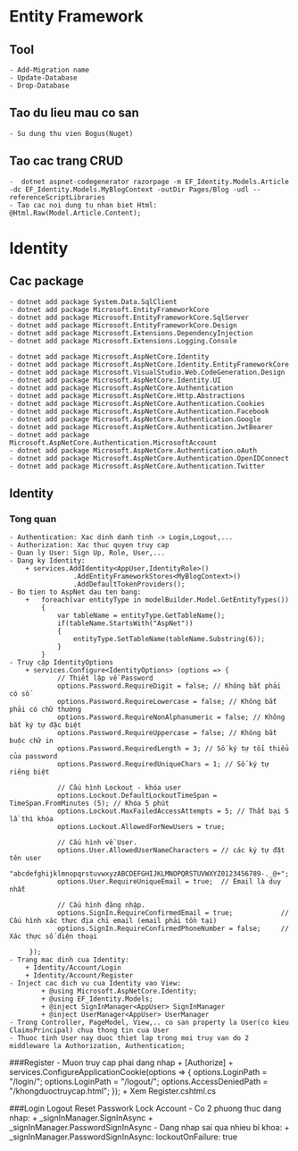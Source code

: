 ﻿# Entity Framework
	
## Tool
	- Add-Migration name
	- Update-Database
	- Drop-Database
## Tao du lieu mau co san
	- Su dung thu vien Bogus(Nuget)
## Tao cac trang CRUD
	-  dotnet aspnet-codegenerator razorpage -m EF_Identity.Models.Article -dc EF_Identity.Models.MyBlogContext -outDir Pages/Blog -udl --referenceScriptLibraries
	- Tao cac noi dung tu nhan biet Html: @Html.Raw(Model.Article.Content);

# Identity

## Cac package
	- dotnet add package System.Data.SqlClient
	- dotnet add package Microsoft.EntityFrameworkCore
	- dotnet add package Microsoft.EntityFrameworkCore.SqlServer
	- dotnet add package Microsoft.EntityFrameworkCore.Design
	- dotnet add package Microsoft.Extensions.DependencyInjection
	- dotnet add package Microsoft.Extensions.Logging.Console

	- dotnet add package Microsoft.AspNetCore.Identity
	- dotnet add package Microsoft.AspNetCore.Identity.EntityFrameworkCore
	- dotnet add package Microsoft.VisualStudio.Web.CodeGeneration.Design
	- dotnet add package Microsoft.AspNetCore.Identity.UI
	- dotnet add package Microsoft.AspNetCore.Authentication
	- dotnet add package Microsoft.AspNetCore.Http.Abstractions
	- dotnet add package Microsoft.AspNetCore.Authentication.Cookies
	- dotnet add package Microsoft.AspNetCore.Authentication.Facebook
	- dotnet add package Microsoft.AspNetCore.Authentication.Google
	- dotnet add package Microsoft.AspNetCore.Authentication.JwtBearer
	- dotnet add package Microsoft.AspNetCore.Authentication.MicrosoftAccount
	- dotnet add package Microsoft.AspNetCore.Authentication.oAuth
	- dotnet add package Microsoft.AspNetCore.Authentication.OpenIDConnect
	- dotnet add package Microsoft.AspNetCore.Authentication.Twitter
## Identity

### Tong quan
	- Authentication: Xac dinh danh tinh -> Login,Logout,...
	- Authorization: Xac thuc quyen truy cap
	- Quan ly User: Sign Up, Role, User,...
	- Dang ky Identity:
		+ services.AddIdentity<AppUser,IdentityRole>()
					.AddEntityFrameworkStores<MyBlogContext>()
					.AddDefaultTokenProviders();
	- Bo tien to AspNet dau ten bang:
		+ 	foreach(var entityType in modelBuilder.Model.GetEntityTypes())
			{
				var tableName = entityType.GetTableName();
				if(tableName.StartsWith("AspNet"))
				{
					entityType.SetTableName(tableName.Substring(6));
				}
			}
	- Truy cập IdentityOptions
		+ services.Configure<IdentityOptions> (options => {
				// Thiết lập về Password
				options.Password.RequireDigit = false; // Không bắt phải có số
				options.Password.RequireLowercase = false; // Không bắt phải có chữ thường
				options.Password.RequireNonAlphanumeric = false; // Không bắt ký tự đặc biệt
				options.Password.RequireUppercase = false; // Không bắt buộc chữ in
				options.Password.RequiredLength = 3; // Số ký tự tối thiểu của password
				options.Password.RequiredUniqueChars = 1; // Số ký tự riêng biệt

				// Cấu hình Lockout - khóa user
				options.Lockout.DefaultLockoutTimeSpan = TimeSpan.FromMinutes (5); // Khóa 5 phút
				options.Lockout.MaxFailedAccessAttempts = 5; // Thất bại 5 lầ thì khóa
				options.Lockout.AllowedForNewUsers = true;

				// Cấu hình về User.
				options.User.AllowedUserNameCharacters = // các ký tự đặt tên user
					"abcdefghijklmnopqrstuvwxyzABCDEFGHIJKLMNOPQRSTUVWXYZ0123456789-._@+";
				options.User.RequireUniqueEmail = true;  // Email là duy nhất

				// Cấu hình đăng nhập.
				options.SignIn.RequireConfirmedEmail = true;            // Cấu hình xác thực địa chỉ email (email phải tồn tại)
				options.SignIn.RequireConfirmedPhoneNumber = false;     // Xác thực số điện thoại

		 });
	- Trang mac dinh cua Identity:
		+ Identity/Account/Login
		+ Identity/Account/Register
	- Inject cac dich vu cua Identity vao View:
			+ @using Microsoft.AspNetCore.Identity;
			+ @using EF_Identity.Models;
			+ @inject SignInManager<AppUser> SignInManager
			+ @inject UserManager<AppUser> UserManager
	- Trong Controller, PageModel, View,.. co san property la User(co kieu ClaimsPrincipal) chua thong tin cua User
	- Thuoc tinh User nay duoc thiet lap trong moi truy van do 2 middleware la Authorization, Authentication;

###Register
	- Muon truy cap phai dang nhap
		+ [Authorize]
		+ 	services.ConfigureApplicationCookie(options =>
			{
				options.LoginPath = "/login/";
				options.LoginPath = "/logout/";
				options.AccessDeniedPath = "/khongduoctruycap.html";
			});
		+ Xem Register.cshtml.cs

###Login Logout Reset Passwork Lock Account
	- Co 2 phuong thuc dang nhap:
		+ _signInManager.SignInAsync
		+ _signInManager.PasswordSignInAsync
	- Dang nhap sai qua nhieu bi khoa:
		+ _signInManager.PasswordSignInAsync: lockoutOnFailure: true